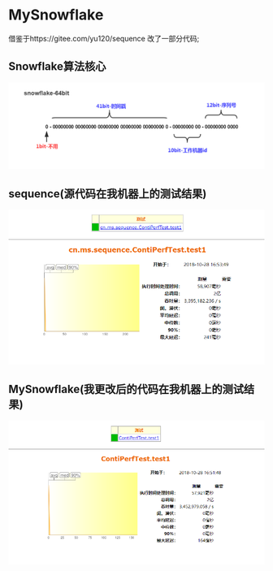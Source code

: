 # MySnowflake
借鉴于https://gitee.com/yu120/sequence 改了一部分代码;
## Snowflake算法核心
![image](https://github.com/HideOnGlobe/MySnowflake/blob/master/images/snowflake-64bit.jpg)
## sequence(源代码在我机器上的测试结果)
![image](https://github.com/HideOnGlobe/MySnowflake/blob/master/images/sequence.PNG)
## MySnowflake(我更改后的代码在我机器上的测试结果)
![image](https://github.com/HideOnGlobe/MySnowflake/blob/master/images/MySnowflake.PNG)
